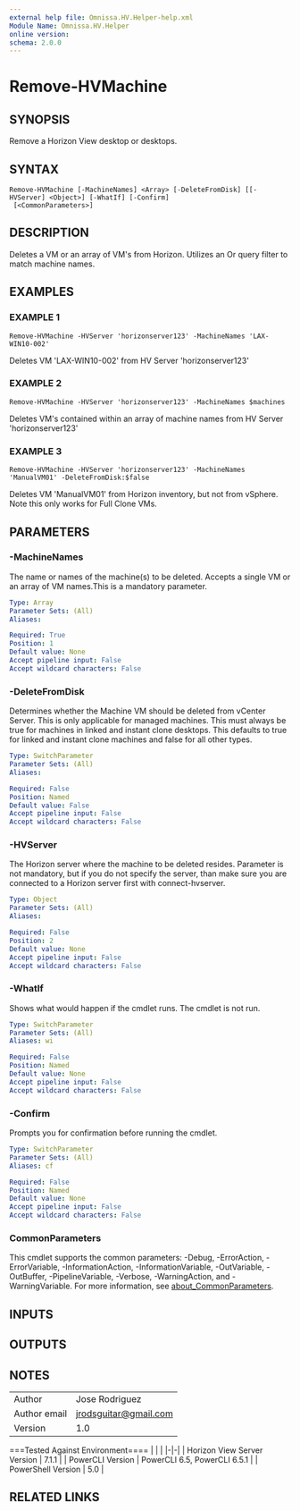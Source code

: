 ```yaml
---
external help file: Omnissa.HV.Helper-help.xml
Module Name: Omnissa.HV.Helper
online version:
schema: 2.0.0
---
```


# Remove-HVMachine

## SYNOPSIS
Remove a Horizon View desktop or desktops.

## SYNTAX

```
Remove-HVMachine [-MachineNames] <Array> [-DeleteFromDisk] [[-HVServer] <Object>] [-WhatIf] [-Confirm]
 [<CommonParameters>]
```

## DESCRIPTION
Deletes a VM or an array of VM's from Horizon.
Utilizes an Or query filter to match machine names.

## EXAMPLES

### EXAMPLE 1
```
Remove-HVMachine -HVServer 'horizonserver123' -MachineNames 'LAX-WIN10-002'
```

Deletes VM 'LAX-WIN10-002' from HV Server 'horizonserver123'

### EXAMPLE 2
```
Remove-HVMachine -HVServer 'horizonserver123' -MachineNames $machines
```

Deletes VM's contained within an array of machine names from HV Server 'horizonserver123'

### EXAMPLE 3
```
Remove-HVMachine -HVServer 'horizonserver123' -MachineNames 'ManualVM01' -DeleteFromDisk:$false
```

Deletes VM 'ManualVM01' from Horizon inventory, but not from vSphere.
Note this only works for Full Clone VMs.

## PARAMETERS

### -MachineNames
The name or names of the machine(s) to be deleted.
Accepts a single VM or an array of VM names.This is a mandatory parameter.

```yaml
Type: Array
Parameter Sets: (All)
Aliases:

Required: True
Position: 1
Default value: None
Accept pipeline input: False
Accept wildcard characters: False
```

### -DeleteFromDisk
Determines whether the Machine VM should be deleted from vCenter Server.
This is only applicable for managed machines.
This must always be true for machines in linked and instant clone desktops.
This defaults to true for linked and instant clone machines and false for all other types.

```yaml
Type: SwitchParameter
Parameter Sets: (All)
Aliases:

Required: False
Position: Named
Default value: False
Accept pipeline input: False
Accept wildcard characters: False
```

### -HVServer
The Horizon server where the machine to be deleted resides.
Parameter is not mandatory,
      but if you do not specify the server, than make sure you are connected to a Horizon server
      first with connect-hvserver.

```yaml
Type: Object
Parameter Sets: (All)
Aliases:

Required: False
Position: 2
Default value: None
Accept pipeline input: False
Accept wildcard characters: False
```

### -WhatIf
Shows what would happen if the cmdlet runs.
The cmdlet is not run.

```yaml
Type: SwitchParameter
Parameter Sets: (All)
Aliases: wi

Required: False
Position: Named
Default value: None
Accept pipeline input: False
Accept wildcard characters: False
```

### -Confirm
Prompts you for confirmation before running the cmdlet.

```yaml
Type: SwitchParameter
Parameter Sets: (All)
Aliases: cf

Required: False
Position: Named
Default value: None
Accept pipeline input: False
Accept wildcard characters: False
```

### CommonParameters
This cmdlet supports the common parameters: -Debug, -ErrorAction, -ErrorVariable, -InformationAction, -InformationVariable, -OutVariable, -OutBuffer, -PipelineVariable, -Verbose, -WarningAction, and -WarningVariable. For more information, see [about_CommonParameters](http://go.microsoft.com/fwlink/?LinkID=113216).

## INPUTS

## OUTPUTS

## NOTES
| | |
|-|-|
| Author | Jose Rodriguez |
| Author email | jrodsguitar@gmail.com |
| Version | 1.0 |

===Tested Against Environment====
| | |
|-|-|
| Horizon View Server Version | 7.1.1 |
| PowerCLI Version | PowerCLI 6.5, PowerCLI 6.5.1 |
| PowerShell Version | 5.0 |

## RELATED LINKS
